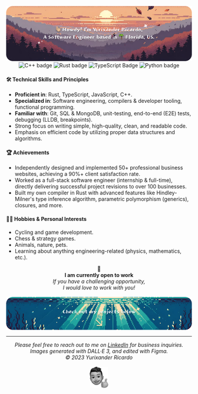 <img alt="Header illustration" src="./assets/header.png" />

<div align="center">
  <img alt="C++ badge" src="https://img.shields.io/badge/C%2B%2B-%23eb4d4b?style=for-the-badge&logo=c%2B%2B">
  <img alt="Rust badge" src="https://img.shields.io/badge/Rust-%23f0932b?style=for-the-badge&logo=rust" />
  <img alt="TypeScript Badge" src="https://img.shields.io/badge/TypeScript-%23686de0?style=for-the-badge&logo=typescript&logoColor=%23fff">
  <img alt="Python badge" src="https://img.shields.io/badge/Python-%23e056fd?style=for-the-badge&logo=python&logoColor=%23fff">
</div>

#### 🛠 Technical Skills and Principles
- **Proficient in**: Rust, TypeScript, JavaScript, C++.
- **Specialized in**: Software engineering, compilers & developer tooling, functional programming.
- **Familiar with**: Git, SQL & MongoDB, unit-testing, end-to-end (E2E) tests, debugging (LLDB, breakpoints).
- Strong focus on writing simple, high-quality, clean, and readable code.
- Emphasis on efficient code by utilizing proper data structures and algorithms.

#### 🏆 Achievements
- Independently designed and implemented 50+ professional business websites, achieving a 90%+ client satisfaction rate.
- Worked as a full-stack software engineer (internship & full-time), directly delivering successful project revisions to over 100 businesses.
- Built my own compiler in Rust with advanced features like Hindley-Milner's type inference algorithm, parametric polymorphism (generics), closures, and more.

#### 🚴‍♂️ Hobbies & Personal Interests
- Cycling and game development.
- Chess & strategy games.
- Animals, nature, pets.
- Learning about anything engineering-related (physics, mathematics, etc.).

<div align="center">
  <strong>🤝<br />I am currently open to work</strong><br />
  <i>If you have a challenging opportunity, <br />I would love to work with you!</i>
</div>

<br />
<img alt="Footer illustration" src="./assets/footer.png" />
<hr />
<div align="center">
  <i>
    Please feel free to reach out to me on <a href="https://www.linkedin.com/in/yurixander/">LinkedIn</a> for business inquiries.<br />
    Images generated with DALL·E 3, and edited with Figma.<br />
    &copy; 2023 Yurixander Ricardo<br /><br />
    <img alt="Thumbs up illustration" src="./assets/thumbs-up.png" />
  </i>
</div>
